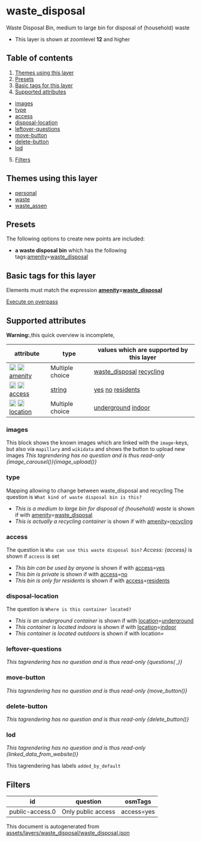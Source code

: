 [//]: # (WARNING: this file is automatically generated. Please find the sources at the bottom and edit those sources)

# waste_disposal

Waste Disposal Bin, medium to large bin for disposal of (household) waste

 - This layer is shown at zoomlevel **12** and higher

## Table of contents

1. [Themes using this layer](#themes-using-this-layer)
2. [Presets](#presets)
3. [Basic tags for this layer](#basic-tags-for-this-layer)
4. [Supported attributes](#supported-attributes)
  - [images](#images)
  - [type](#type)
  - [access](#access)
  - [disposal-location](#disposal-location)
  - [leftover-questions](#leftover-questions)
  - [move-button](#move-button)
  - [delete-button](#delete-button)
  - [lod](#lod)
5. [Filters](#filters)

## Themes using this layer

 - [personal](https://mapcomplete.org/personal)
 - [waste](https://mapcomplete.org/waste)
 - [waste_assen](https://mapcomplete.org/waste_assen)

## Presets

The following options to create new points are included:

 - **a waste disposal bin** which has the following tags:<a href='https://wiki.openstreetmap.org/wiki/Key:amenity' target='_blank'>amenity</a>=<a href='https://wiki.openstreetmap.org/wiki/Tag:amenity%3Dwaste_disposal' target='_blank'>waste_disposal</a>

## Basic tags for this layer

Elements must match the expression **<a href='https://wiki.openstreetmap.org/wiki/Key:amenity' target='_blank'>amenity</a>=<a href='https://wiki.openstreetmap.org/wiki/Tag:amenity%3Dwaste_disposal' target='_blank'>waste_disposal</a>**

[Execute on overpass](http://overpass-turbo.eu/?Q=%5Bout%3Ajson%5D%5Btimeout%3A90%5D%3B%28%20%20%20%20nwr%5B%22amenity%22%3D%22waste_disposal%22%5D%28%7B%7Bbbox%7D%7D%29%3B%0A%29%3Bout%20body%3B%3E%3Bout%20skel%20qt%3B)

## Supported attributes

**Warning:**,this quick overview is incomplete,

| attribute | type | values which are supported by this layer |
-----|-----|----- |
| <a target="_blank" href='https://taginfo.openstreetmap.org/keys/amenity#values'><img src='https://mapcomplete.org/assets/svg/search.svg' height='18px'></a> <a target="_blank" href='https://taghistory.raifer.tech/?#***/amenity/'><img src='https://mapcomplete.org/assets/svg/statistics.svg' height='18px'></a> [amenity](https://wiki.openstreetmap.org/wiki/Key:amenity) | Multiple choice | [waste_disposal](https://wiki.openstreetmap.org/wiki/Tag:amenity%3Dwaste_disposal) [recycling](https://wiki.openstreetmap.org/wiki/Tag:amenity%3Drecycling) |
| <a target="_blank" href='https://taginfo.openstreetmap.org/keys/access#values'><img src='https://mapcomplete.org/assets/svg/search.svg' height='18px'></a> <a target="_blank" href='https://taghistory.raifer.tech/?#***/access/'><img src='https://mapcomplete.org/assets/svg/statistics.svg' height='18px'></a> [access](https://wiki.openstreetmap.org/wiki/Key:access) | [string](../SpecialInputElements.md#string) | [yes](https://wiki.openstreetmap.org/wiki/Tag:access%3Dyes) [no](https://wiki.openstreetmap.org/wiki/Tag:access%3Dno) [residents](https://wiki.openstreetmap.org/wiki/Tag:access%3Dresidents) |
| <a target="_blank" href='https://taginfo.openstreetmap.org/keys/location#values'><img src='https://mapcomplete.org/assets/svg/search.svg' height='18px'></a> <a target="_blank" href='https://taghistory.raifer.tech/?#***/location/'><img src='https://mapcomplete.org/assets/svg/statistics.svg' height='18px'></a> [location](https://wiki.openstreetmap.org/wiki/Key:location) | Multiple choice | [underground](https://wiki.openstreetmap.org/wiki/Tag:location%3Dunderground) [indoor](https://wiki.openstreetmap.org/wiki/Tag:location%3Dindoor) [](https://wiki.openstreetmap.org/wiki/Tag:location%3D) |

### images
This block shows the known images which are linked with the `image`-keys, but also via `mapillary` and `wikidata` and shows the button to upload new images
_This tagrendering has no question and is thus read-only_
*{image_carousel()}{image_upload()}*

### type
Mapping allowing to change between waste_disposal and recycling
The question is `What kind of waste disposal bin is this?`

 -  *This is a medium to large bin for disposal of (household) waste* is shown if with <a href='https://wiki.openstreetmap.org/wiki/Key:amenity' target='_blank'>amenity</a>=<a href='https://wiki.openstreetmap.org/wiki/Tag:amenity%3Dwaste_disposal' target='_blank'>waste_disposal</a>
 -  *This is actually a recycling container* is shown if with <a href='https://wiki.openstreetmap.org/wiki/Key:amenity' target='_blank'>amenity</a>=<a href='https://wiki.openstreetmap.org/wiki/Tag:amenity%3Drecycling' target='_blank'>recycling</a>

### access

The question is `Who can use this waste disposal bin?`
*Access: {access}* is shown if `access` is set

 -  *This bin can be used by anyone* is shown if with <a href='https://wiki.openstreetmap.org/wiki/Key:access' target='_blank'>access</a>=<a href='https://wiki.openstreetmap.org/wiki/Tag:access%3Dyes' target='_blank'>yes</a>
 -  *This bin is private* is shown if with <a href='https://wiki.openstreetmap.org/wiki/Key:access' target='_blank'>access</a>=<a href='https://wiki.openstreetmap.org/wiki/Tag:access%3Dno' target='_blank'>no</a>
 -  *This bin is only for residents* is shown if with <a href='https://wiki.openstreetmap.org/wiki/Key:access' target='_blank'>access</a>=<a href='https://wiki.openstreetmap.org/wiki/Tag:access%3Dresidents' target='_blank'>residents</a>

### disposal-location

The question is `Where is this container located?`

 -  *This is an underground container* is shown if with <a href='https://wiki.openstreetmap.org/wiki/Key:location' target='_blank'>location</a>=<a href='https://wiki.openstreetmap.org/wiki/Tag:location%3Dunderground' target='_blank'>underground</a>
 -  *This container is located indoors* is shown if with <a href='https://wiki.openstreetmap.org/wiki/Key:location' target='_blank'>location</a>=<a href='https://wiki.openstreetmap.org/wiki/Tag:location%3Dindoor' target='_blank'>indoor</a>
 -  *This container is located outdoors* is shown if with location=

### leftover-questions

_This tagrendering has no question and is thus read-only_
*{questions( ,)}*

### move-button

_This tagrendering has no question and is thus read-only_
*{move_button()}*

### delete-button

_This tagrendering has no question and is thus read-only_
*{delete_button()}*

### lod

_This tagrendering has no question and is thus read-only_
*{linked_data_from_website()}*

This tagrendering has labels 
`added_by_default`

## Filters

| id | question | osmTags |
-----|-----|----- |
| public-access.0 | Only public access | access=yes |



This document is autogenerated from [assets/layers/waste_disposal/waste_disposal.json](https://source.mapcomplete.org/MapComplete/MapComplete/src/branch/develop/assets/layers/waste_disposal/waste_disposal.json)
